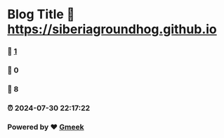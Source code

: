# Blog Title :link: https://siberiagroundhog.github.io 
### :page_facing_up: [1](https://siberiagroundhog.github.io/tag.html) 
### :speech_balloon: 0 
### :hibiscus: 8 
### :alarm_clock: 2024-07-30 22:17:22 
### Powered by :heart: [Gmeek](https://github.com/Meekdai/Gmeek)
